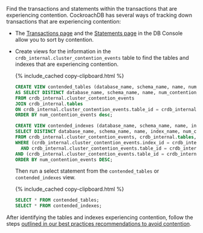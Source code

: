 Find the transactions and statements within the transactions that are experiencing contention. CockroachDB has several ways of tracking down transactions that are experiencing contention:

* The [Transactions page](ui-transactions-page.html) and the [Statements page](ui-statements-page.html) in the DB Console allow you to sort by contention.
* Create views for the information in the `crdb_internal.cluster_contention_events` table to find the tables and indexes that are experiencing contention.

    {% include_cached copy-clipboard.html %}
    ~~~ sql
    CREATE VIEW contended_tables (database_name, schema_name, name, num_contention_events)
    AS SELECT DISTINCT database_name, schema_name, name, num_contention_events
    FROM crdb_internal.cluster_contention_events
    JOIN crdb_internal.tables
    ON crdb_internal.cluster_contention_events.table_id = crdb_internal.tables.table_id
    ORDER BY num_contention_events desc;

    CREATE VIEW contended_indexes (database_name, schema_name, name, index_name, num_contention_events) AS
    SELECT DISTINCT database_name, schema_name, name, index_name, num_contention_events
    FROM crdb_internal.cluster_contention_events, crdb_internal.tables, crdb_internal.table_indexes
    WHERE (crdb_internal.cluster_contention_events.index_id = crdb_internal.table_indexes.index_id
      AND crdb_internal.cluster_contention_events.table_id = crdb_internal.table_indexes.descriptor_id)
    AND (crdb_internal.cluster_contention_events.table_id = crdb_internal.tables.table_id)
    ORDER BY num_contention_events DESC;
    ~~~

    Then run a select statement from the `contended_tables` or `contended_indexes` view.

    {% include_cached copy-clipboard.html %}
    ~~~ sql
    SELECT * FROM contended_tables;
    SELECT * FROM contended_indexes;
    ~~~

After identifying the tables and indexes experiencing contention, follow the steps [outlined in our best practices recommendations to avoid contention](performance-best-practices-overview.html#understanding-and-avoiding-transaction-contention).
